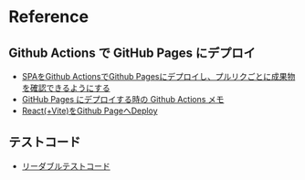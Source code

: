 # Reference

## Github Actions で GitHub Pages にデプロイ

- [SPAをGithub ActionsでGithub Pagesにデプロイし、プルリクごとに成果物を確認できるようにする](https://miraitranslate-tech.hatenablog.jp/entry/2021/12/24/120000)
- [GitHub Pages にデプロイする時の Github Actions メモ](https://zenn.dev/rabbit/scraps/14f6a3a0837cd2)
- [React(+Vite)をGithub PageへDeploy](https://zenn.dev/shivase/articles/009-react-vite-githubpages)

## テストコード

- [リーダブルテストコード](https://qiita.com/yonetty/items/7787a539d77396a3807e)
